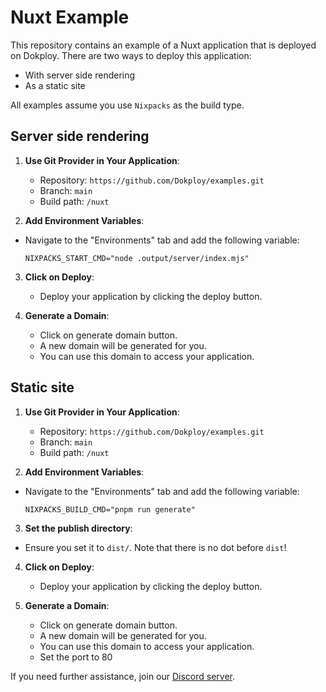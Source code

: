 # Nuxt Example

This repository contains an example of a Nuxt application that is deployed on Dokploy. There are two ways to deploy this application:

- With server side rendering
- As a static site

All examples assume you use `Nixpacks` as the build type.

## Server side rendering

1. **Use Git Provider in Your Application**:
   - Repository: `https://github.com/Dokploy/examples.git`
   - Branch: `main`
   - Build path: `/nuxt`

2. **Add Environment Variables**:

- Navigate to the "Environments" tab and add the following variable:

   ```plaintext
   NIXPACKS_START_CMD="node .output/server/index.mjs"
   ```

3. **Click on Deploy**:
   - Deploy your application by clicking the deploy button.

4. **Generate a Domain**:
    - Click on generate domain button.
    - A new domain will be generated for you.
    - You can use this domain to access your application.

## Static site

1. **Use Git Provider in Your Application**:
   - Repository: `https://github.com/Dokploy/examples.git`
   - Branch: `main`
   - Build path: `/nuxt`

2. **Add Environment Variables**:

- Navigate to the "Environments" tab and add the following variable:

   ```plaintext
   NIXPACKS_BUILD_CMD="pnpm run generate" 
   ```

3. **Set the publish directory**:

- Ensure you set it to `dist/`. Note that there is no dot before `dist`!

4. **Click on Deploy**:
   - Deploy your application by clicking the deploy button.

5. **Generate a Domain**:
    - Click on generate domain button.
    - A new domain will be generated for you.
    - You can use this domain to access your application.
    - Set the port to 80

If you need further assistance, join our [Discord server](https://discord.com/invite/2tBnJ3jDJc).
